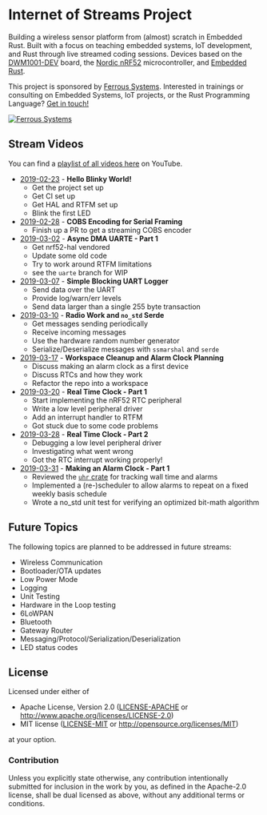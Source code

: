 # Internet of Streams Project

Building a wireless sensor platform from (almost) scratch in Embedded Rust. Built with a focus on teaching embedded systems, IoT development, and Rust through live streamed coding sessions. Devices based on the [DWM1001-DEV] board, the [Nordic nRF52] microcontroller, and [Embedded Rust].

[DWM1001-DEV]: https://www.decawave.com/product/dwm1001-development-board/
[Embedded Rust]: https://github.com/rust-embedded/wg
[Nordic nRF52]: https://www.nordicsemi.com/Products/Low-power-short-range-wireless/nRF52832

This project is sponsored by [Ferrous Systems](https://ferrous-systems.com). Interested in trainings or consulting on Embedded Systems, IoT projects, or the Rust Programming Language? [Get in touch!](mailto:iot-streams@ferrous-systems.com)

[![Ferrous Systems](https://ferrous-systems.com/images/ferrous-logo-text.svg)](https://ferrous-systems.com/)

## Stream Videos

You can find a [playlist of all videos here](https://www.youtube.com/playlist?list=PLX44HkctSkTewrL9frlUz0yeKLKecebT1) on YouTube.

* [2019-02-23] - **Hello Blinky World!**
    * Get the project set up
    * Get CI set up
    * Get HAL and RTFM set up
    * Blink the first LED
* [2019-02-28] - **COBS Encoding for Serial Framing**
    * Finish up a PR to get a streaming COBS encoder
* [2019-03-02] - **Async DMA UARTE - Part 1**
    * Get nrf52-hal vendored
    * Update some old code
    * Try to work around RTFM limitations
    * see the `uarte` branch for WIP
* [2019-03-07] - **Simple Blocking UART Logger**
    * Send data over the UART
    * Provide log/warn/err levels
    * Send data larger than a single 255 byte transaction
* [2019-03-10] - **Radio Work and `no_std` Serde**
    * Get messages sending periodically
    * Receive incoming messages
    * Use the hardware random number generator
    * Serialize/Deserialize messages with `ssmarshal` and `serde`
* [2019-03-17] - **Workspace Cleanup and Alarm Clock Planning**
    * Discuss making an alarm clock as a first device
    * Discuss RTCs and how they work
    * Refactor the repo into a workspace
* [2019-03-20] - **Real Time Clock - Part 1**
    * Start implementing the nRF52 RTC peripheral
    * Write a low level peripheral driver
    * Add an interrupt handler to RTFM
    * Got stuck due to some code problems
* [2019-03-28] - **Real Time Clock - Part 2**
    * Debugging a low level peripheral driver
    * Investigating what went wrong
    * Got the RTC interrupt working properly!
* [2019-03-31] - **Making an Alarm Clock - Part 1**
    * Reviewed the [`uhr` crate] for tracking wall time and alarms
    * Implemented a (re-)scheduler to allow alarms to repeat on a fixed weekly basis schedule
    * Wrote a no_std unit test for verifying an optimized bit-math algorithm

[2019-02-23]: https://youtu.be/S0VI70nY6Vo
[2019-02-28]: https://youtu.be/mnPbmPqKf1s
[2019-03-02]: https://youtu.be/O6KeMpnLRkI
[2019-03-07]: https://youtu.be/WYIei1MpVe4
[2019-03-10]: https://youtu.be/U2rC24XGtTk
[2019-03-17]: https://youtu.be/Qaa_p0K_B84
[2019-03-20]: https://youtu.be/_M0AYdWKnzw
[2019-03-28]: https://youtu.be/UB8OiEFdYgQ
[2019-03-31]: https://youtu.be/CGJNQR1rj9Q

[`uhr` crate]: https://crates.io/crates/uhr

## Future Topics

The following topics are planned to be addressed in future streams:

* Wireless Communication
* Bootloader/OTA updates
* Low Power Mode
* Logging
* Unit Testing
* Hardware in the Loop testing
* 6LoWPAN
* Bluetooth
* Gateway Router
* Messaging/Protocol/Serialization/Deserialization
* LED status codes

## License

Licensed under either of

- Apache License, Version 2.0 ([LICENSE-APACHE](LICENSE-APACHE) or
  http://www.apache.org/licenses/LICENSE-2.0)
- MIT license ([LICENSE-MIT](LICENSE-MIT) or http://opensource.org/licenses/MIT)

at your option.

### Contribution

Unless you explicitly state otherwise, any contribution intentionally submitted
for inclusion in the work by you, as defined in the Apache-2.0 license, shall be
dual licensed as above, without any additional terms or conditions.
